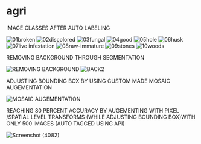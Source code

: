 # agri

IMAGE CLASSES AFTER AUTO LABELING

![01broken](https://github.com/Johnbathappully/agri/assets/114779060/33bcd609-5be6-427c-a8f9-2e4d29e8f1b6)
![02discolored](https://github.com/Johnbathappully/agri/assets/114779060/c67c52a8-4a6e-4289-ba4b-47ebb64ceb78)
![03fungal](https://github.com/Johnbathappully/agri/assets/114779060/3ac8a9b5-ee34-4090-bca1-dc7f9768247a)
![04good](https://github.com/Johnbathappully/agri/assets/114779060/be79f842-e001-4493-b4ac-4991a9cc121b)
![05hole](https://github.com/Johnbathappully/agri/assets/114779060/59a23bb1-bf83-46b1-9f2f-ce57dceeecf6)
![06husk](https://github.com/Johnbathappully/agri/assets/114779060/19487f9c-09c5-4cc8-a00d-cd1c38d43df5)
![07live infestation](https://github.com/Johnbathappully/agri/assets/114779060/f74edfc9-208b-4f5b-9d69-ee6d3f03f8d7)
![08raw-immature](https://github.com/Johnbathappully/agri/assets/114779060/1effbf80-172b-4d41-9b1a-8a6a57d2009c)
![09stones](https://github.com/Johnbathappully/agri/assets/114779060/9e5d825e-e174-4c52-b8ef-6a6085ae6607)
![10woods](https://github.com/Johnbathappully/agri/assets/114779060/2c471a18-4c99-422d-b607-5a0019b2b656)


REMOVING BACKGROUND THROUGH SEGMENTATION

![REMOVING BACKGROUND](https://github.com/Johnbathappully/agri/assets/114779060/b361c84e-791e-4937-83fa-387248365010)
![BACK2](https://github.com/Johnbathappully/agri/assets/114779060/886d6ec3-49c6-489d-ae01-9fc60a3314f5)

ADJUSTING BOUNDING BOX BY USING CUSTOM MADE MOSAIC AUGEMENTATION

![MOSAIC AUGEMENTATION](https://github.com/Johnbathappully/agri/assets/114779060/09729925-3f55-4f59-9c10-e204a6a22ad5)

REACHING 80 PERCENT ACCURACY BY AUGEMENTING WITH PIXEL /SPATIAL LEVEL TRANSFORMS (WHILE ADJUSTING BOUNDING BOX)WITH ONLY 500 IMAGES (AUTO TAGGED USING API)

![Screenshot (4082)](https://github.com/Johnbathappully/agri/assets/114779060/1c436ce4-97b3-431e-8cc6-758f9ce523d6)



